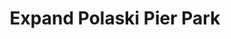 ---
pid: pt277
title: Expand Polaski Pier Park
location_transcription: Allegheny + Delaware Ave
coordinates: "[-75.097614653026, 39.978797906596]"
zipcode: '19134'
gen_neighborhood: River Wards
neighborhood: Port Richmond
outside_phl: 
age: '55'
age_range: 50-59
instagram: 
image_file_name: pt_277.jpg
proposal_transcription: |-
  Message to the mayor!
  Could you remove the car auction lot and reclaim it for the people. Expand Polaski Pier Park! Return the waterfront to the people that want to use it for recreational/community space, making it an exceptional park that extends to the next pier!!! Many of these businesses don' need to be by the water!!!!???!!!
topic: Environment
topic_summary: '0'
type: Space,Vacant Lot
keywords_other: 
credit: Michael S
image_labels: 
twitter: 
facebook: 
permalink: "/monuments/pt277/"
layout: item-page
---